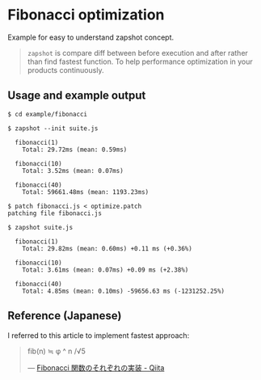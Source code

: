 # Fibonacci optimization
Example for easy to understand zapshot concept.

> `zapshot` is compare diff between before execution and after rather than find fastest function.
> To help performance optimization in your products continuously.

## Usage and example output
```
$ cd example/fibonacci

$ zapshot --init suite.js

  fibonacci(1)
    Total: 29.72ms (mean: 0.59ms)

  fibonacci(10)
    Total: 3.52ms (mean: 0.07ms)

  fibonacci(40)
    Total: 59661.48ms (mean: 1193.23ms)

$ patch fibonacci.js < optimize.patch
patching file fibonacci.js

$ zapshot suite.js

  fibonacci(1)
    Total: 29.82ms (mean: 0.60ms) +0.11 ms (+0.36%)

  fibonacci(10)
    Total: 3.61ms (mean: 0.07ms) +0.09 ms (+2.38%)

  fibonacci(40)
    Total: 4.85ms (mean: 0.10ms) -59656.63 ms (-1231252.25%)
```

## Reference (Japanese)
I referred to this article to implement fastest approach:

> fib(n) ≒ φ ^ n /√5
>
> &mdash; [Fibonacci 関数のそれぞれの実装 - Qiita](https://qiita.com/VoQn/items/b2750322135a3cb0ca97)

